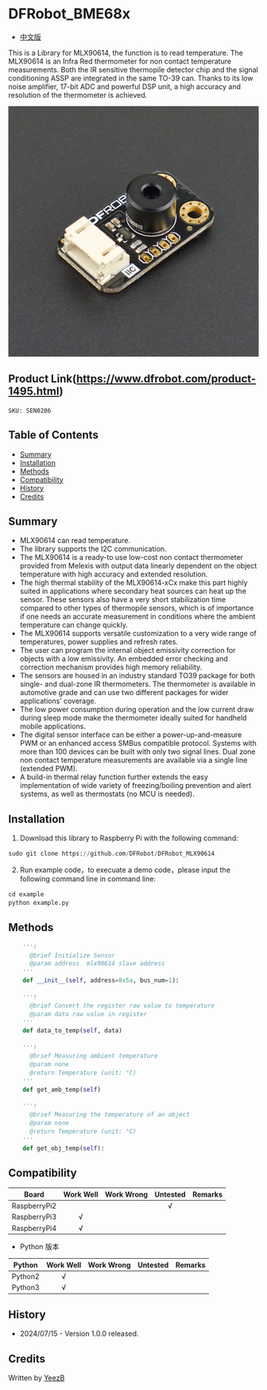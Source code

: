 # DFRobot_BME68x

* [中文版](./README_CN.md)

This is a Library for MLX90614, the function is to read temperature.
The MLX90614 is an Infra Red thermometer for non contact temperature measurements.
Both the IR sensitive thermopile detector chip and the signal conditioning ASSP are integrated in the same TO-39 can.
Thanks to its low noise amplifier, 17-bit ADC and powerful DSP unit, a high accuracy and resolution of the thermometer is achieved.

![Product Picture](../../resources/images/mlx90614.png) 



## Product Link(https://www.dfrobot.com/product-1495.html)
    SKU: SEN0206

## Table of Contents

* [Summary](#summary)
* [Installation](#installation)
* [Methods](#methods)
* [Compatibility](#compatibility)
* [History](#history)
* [Credits](#credits)

## Summary
* MLX90614 can read temperature.
* The library supports the I2C communication.
* The MLX90614 is a ready-to use low-cost non contact thermometer provided from Melexis with output data linearly dependent on the object temperature with high accuracy and extended resolution.
* The high thermal stability of the MLX90614-xCx make this part highly suited in applications where secondary heat sources can heat up the sensor. These sensors also have a very short stabilization time compared to other types of thermopile sensors, which is of importance if one needs an accurate measurement in conditions where the ambient temperature can change quickly. 
* The MLX90614 supports versatile customization to a very wide range of temperatures, power supplies and refresh rates.
* The user can program the internal object emissivity correction for objects with a low emissivity. An embedded error checking and correction mechanism provides high memory reliability.
* The sensors are housed in an industry standard TO39 package for both single- and dual-zone IR thermometers. The thermometer is available in automotive grade and can use two different packages for wider applications’ coverage.
* The low power consumption during operation and the low current draw during sleep mode make the thermometer ideally suited for handheld mobile applications.
* The digital sensor interface can be either a power-up-and-measure PWM or an enhanced access SMBus compatible protocol. Systems with more than 100 devices can be built with only two signal lines. Dual zone non contact temperature measurements are available via a single line (extended PWM).
* A build-in thermal relay function further extends the easy implementation of wide variety of freezing/boiling prevention and alert systems, as well as thermostats (no MCU is needed).

## Installation

1. Download this library to Raspberry Pi with the following command:<br>
```python
sudo git clone https://github.com/DFRobot/DFRobot_MLX90614
```
2. Run example code，to execuate a demo code，please input the following command line in command line:<br>
```python
cd example
python example.py 
```

## Methods

```python
    '''!
      @brief Initialize Sensor
      @param address  mlx90614 slave address
    '''
    def __init__(self, address=0x5a, bus_num=1):
    
    '''!
      @brief Convert the register raw value to temperature
      @param data raw value in register
    '''
    def data_to_temp(self, data)
    
    '''!
      @brief Measuring ambient temperature
      @param none
      @return Temperature (unit: °C)
    '''
    def get_amb_temp(self)
    
    '''!
      @brief Measuring the temperature of an object
      @param none
      @return Temperature (unit: °C)
    '''
    def get_obj_temp(self):
```

## Compatibility

| Board         |  Work Well    | Work Wrong   | Untested    | Remarks
| ------------ | :--: | :----: | :----: | :--: |
| RaspberryPi2 |      |        |   √    |      |
| RaspberryPi3 |  √     |        |      |      |
| RaspberryPi4 |  √   |        |        |      |

* Python 版本

| Python  |  Work Well    | Work Wrong   | Untested    | Remarks
| ------- | :--: | :----: | :----: | ---- |
| Python2 |  √   |        |        |      |
| Python3 |  √   |        |        |      |

## History

- 2024/07/15 - Version 1.0.0 released.

## Credits

Written by [YeezB](roger961130@icloud.com)